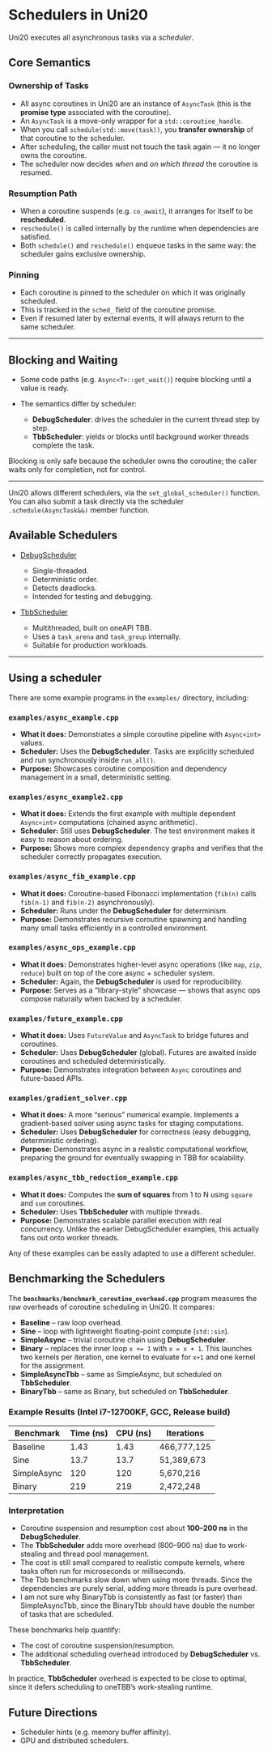 # Schedulers in Uni20

Uni20 executes all asynchronous tasks via a *scheduler*.

## Core Semantics

### Ownership of Tasks

* All async coroutines in Uni20 are an instance of `AsyncTask` (this is the **promise type** associated with the coroutine).
* An `AsyncTask` is a move-only wrapper for a `std::coroutine_handle`.
* When you call `schedule(std::move(task))`, you **transfer ownership** of that coroutine to the scheduler.
* After scheduling, the caller must not touch the task again — it no longer owns the coroutine.
* The scheduler now decides *when* and *on which thread* the coroutine is resumed.

### Resumption Path

* When a coroutine suspends (e.g. `co_await`), it arranges for itself to be **rescheduled**.
* `reschedule()` is called internally by the runtime when dependencies are satisfied.
* Both `schedule()` and `reschedule()` enqueue tasks in the same way: the scheduler gains exclusive ownership.

### Pinning

* Each coroutine is pinned to the scheduler on which it was originally scheduled.
* This is tracked in the `sched_` field of the coroutine promise.
* Even if resumed later by external events, it will always return to the same scheduler.

---

## Blocking and Waiting

* Some code paths (e.g. `Async<T>::get_wait()`) require blocking until a value is ready.
* The semantics differ by scheduler:

  * **DebugScheduler**: drives the scheduler in the current thread step by step.
  * **TbbScheduler**: yields or blocks until background worker threads complete the task.

Blocking is only safe because the scheduler owns the coroutine; the caller waits only for completion, not for control.

---

Uni20 allows different schedulers, via the `set_global_scheduler()` function. You can also submit a task directly via the
scheduler `.schedule(AsyncTask&&)` member function.

## Available Schedulers

* [DebugScheduler](DebugScheduler.md)

  * Single-threaded.
  * Deterministic order.
  * Detects deadlocks.
  * Intended for testing and debugging.

* [TbbScheduler](TbbScheduler.md)

  * Multithreaded, built on oneAPI TBB.
  * Uses a `task_arena` and `task_group` internally.
  * Suitable for production workloads.

---

## Using a scheduler

There are some example programs in the `examples/` directory, including:

### `examples/async_example.cpp`

* **What it does:** Demonstrates a simple coroutine pipeline with `Async<int>` values.
* **Scheduler:** Uses the **DebugScheduler**. Tasks are explicitly scheduled and run synchronously inside `run_all()`.
* **Purpose:** Showcases coroutine composition and dependency management in a small, deterministic setting.

### `examples/async_example2.cpp`

* **What it does:** Extends the first example with multiple dependent `Async<int>` computations (chained async arithmetic).
* **Scheduler:** Still uses **DebugScheduler**. The test environment makes it easy to reason about ordering.
* **Purpose:** Shows more complex dependency graphs and verifies that the scheduler correctly propagates execution.

### `examples/async_fib_example.cpp`

* **What it does:** Coroutine-based Fibonacci implementation (`fib(n)` calls `fib(n-1)` and `fib(n-2)` asynchronously).
* **Scheduler:** Runs under the **DebugScheduler** for determinism.
* **Purpose:** Demonstrates recursive coroutine spawning and handling many small tasks efficiently in a controlled environment.

### `examples/async_ops_example.cpp`

* **What it does:** Demonstrates higher-level async operations (like `map`, `zip`, `reduce`) built on top of the core async + scheduler system.
* **Scheduler:** Again, the **DebugScheduler** is used for reproducibility.
* **Purpose:** Serves as a “library-style” showcase — shows that async ops compose naturally when backed by a scheduler.

### `examples/future_example.cpp`

* **What it does:** Uses `FutureValue` and `AsyncTask` to bridge futures and coroutines.
* **Scheduler:** Uses **DebugScheduler** (global). Futures are awaited inside coroutines and scheduled deterministically.
* **Purpose:** Demonstrates integration between `Async` coroutines and future-based APIs.

### `examples/gradient_solver.cpp`

* **What it does:** A more “serious” numerical example. Implements a gradient-based solver using async tasks for staging computations.
* **Scheduler:** Uses **DebugScheduler** for correctness (easy debugging, deterministic ordering).
* **Purpose:** Demonstrates async in a realistic computational workflow, preparing the ground for eventually swapping in TBB for scalability.

### `examples/async_tbb_reduction_example.cpp`

* **What it does:** Computes the **sum of squares** from 1 to N using `square` and `sum` coroutines.
* **Scheduler:** Uses **TbbScheduler** with multiple threads.
* **Purpose:** Demonstrates scalable parallel execution with real concurrency. Unlike the earlier DebugScheduler examples, this actually fans out onto worker threads.

Any of these examples can be easily adapted to use a different scheduler.

## Benchmarking the Schedulers

The **`benchmarks/benchmark_coroutine_overhead.cpp`** program measures the raw overheads of coroutine scheduling in Uni20. It compares:

* **Baseline** – raw loop overhead.
* **Sine** – loop with lightweight floating-point compute (`std::sin`).
* **SimpleAsync** – trivial coroutine chain using **DebugScheduler**.
* **Binary** – replaces the inner loop `x += 1` with `x = x + 1`. This launches two kernels per iteration, one kernel to evaluate for `x+1` and one kernel for the assignment.
* **SimpleAsyncTbb** – same as SimpleAsync, but scheduled on **TbbScheduler**.
* **BinaryTbb** – same as Binary, but scheduled on **TbbScheduler**.

### Example Results (Intel i7-12700KF, GCC, Release build)

| Benchmark      | Time (ns) | CPU (ns) | Iterations  |
| -------------- | --------- | -------- | ----------- |
| Baseline       | 1.43      | 1.43     | 466,777,125 |
| Sine           | 13.7      | 13.7     | 51,389,673  |
| SimpleAsync    | 120       | 120      | 5,670,216   |
| Binary         | 219       | 219      | 2,472,248   |


### Interpretation

* Coroutine suspension and resumption cost about **100–200 ns** in the **DebugScheduler**.
* The **TbbScheduler** adds more overhead (800–900 ns) due to work-stealing and thread pool management.
* The cost is still small compared to realistic compute kernels, where tasks often run for microseconds or milliseconds.
* The Tbb benchmarks slow down when using more threads. Since the dependencies are purely serial, adding more threads is pure overhead.
* I am not sure why BinaryTbb is consistently as fast (or faster) than SimpleAsyncTbb, since the BinaryTbb should have double the number of tasks that are scheduled.  

These benchmarks help quantify:

* The cost of coroutine suspension/resumption.
* The additional scheduling overhead introduced by **DebugScheduler** vs. **TbbScheduler**.

In practice, **TbbScheduler** overhead is expected to be close to optimal, since it defers scheduling to oneTBB’s work-stealing runtime.


## Future Directions

* Scheduler hints (e.g. memory buffer affinity).
* GPU and distributed schedulers.

